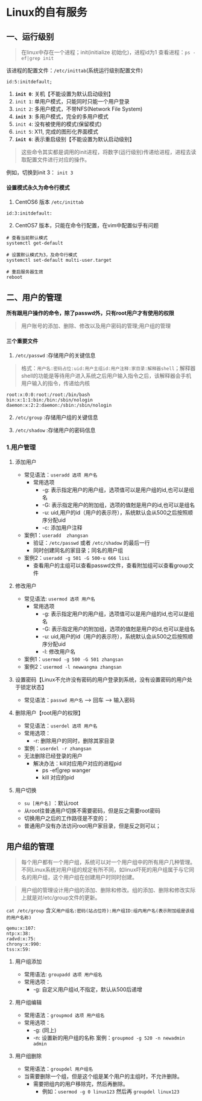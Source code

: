 # Linux的自有服务

## 一、运行级别

> 在linux中存在一个进程；init(initialize 初始化)，进程id为1
查看进程：`ps -ef|grep init`

该进程的配置文件：`/etc/inittab`(系统运行级别配置文件)
```
id:5:initdefault;
```

1. **`init 0`**: 关机【不能设置为默认启动级别】
2. `init 1`: 单用户模式，只能同时只能一个用户登录
3. `init 2`: 多用户模式，不带NFS(Network File System)
4. **`init 3`**: 多用户模式，完全的多用户模式
5. `init 4`: 没有被使用的模式(保留模式)
6. `init 5`: X11, 完成的图形化界面模式
7. **`init 6`**: 表示重启级别【不能设置为默认启动级别】

> 这些命令其实都是调用的init进程，将数字(运行级别)传递给进程，进程去读取配置文件进行对应的操作。

例如，切换到init 3： `init 3`

#### 设置模式永久为命令行模式

1. CentOS6 版本
`/etc/inittab`
```
id:3:initdefault:
```

2. CentOS7 版本，只能在命令行配置，在vim中配置似乎有问题
```
# 查看当前默认模式
systemctl get-default

# 设置默认模式为3，及命令行模式
systemctl set-default multi-user.target

# 重启服务器生效
reboot
```


## 二、用户的管理

**所有跟用户操作的命令，除了passwd外，只有root用户才有使用的权限**
> 用户账号的添加、删除、修改以及用户密码的管理;用户组的管理

#### 三个重要文件
1. `/etc/passwd` :存储用户的关键信息
> 格式：`用户名:密码占位:uid:用户主组id:用户注释:家目录:解释器shell`；解释器shell的功能是等待用户进入系统之后用户输入指令之后，该解释器会手机用户输入的指令，传递给内核
```
root:x:0:0:root:/root:/bin/bash
bin:x:1:1:bin:/bin:/sbin/nologin
daemon:x:2:2:daemon:/sbin:/sbin/nologin
```

2. `/etc/group` :存储用户组的关键信息

3. `/etc/shadow` :存储用户的密码信息


### 1.用户管理
1. 添加用户
    - 常见语法：`useradd 选项 用户名`
        - 常用选项
            - -g: 表示指定用户的用户组，选项值可以是用户组的id,也可以是组名
            - -G: 表示指定用户的附加组，选项的值尅是用户的id,也可以是组名
            - -u: uid,用户的id（用户的表示符），系统默认会从500之后按照顺序分配uid
            - -c: 添加用户注释
    - 案例1：`useradd  zhangsan`
        - 验证：`/etc/passwd` 或者 `/etc/shadow` 的最后一行
        - 同时创建同名的家目录；同名的用户组
    - 案例2：`useradd -g 501 -G 500-u 666 lisi`
        - 查看用户的主组可以查看passwd文件，查看附加组可以查看group文件


2. 修改用户
    - 常见语法: `usermod 选项 用户名`
        - 常用选项
            - -g: 表示指定用户的用户组，选项值可以是用户组的id,也可以是组名
            - -G: 表示指定用户的附加组，选项的值尅是用户的id,也可以是组名
            - -u: uid,用户的id（用户的表示符），系统默认会从500之后按照顺序分配uid
            - -l: 修改用户名
    - 案例1：`usermod -g 500 -G 501 zhangsan`
    - 案例2：`usermod -l newwangma zhangsan`

3. 设置密码【Linux不允许没有密码的用户登录到系统，没有设置密码的用户处于锁定状态】
    - 常见语法：`passwd 用户名` --> 回车 --> 输入密码

4. 删除用户【root用户的权限】
    - 常见语法：`userdel 选项 用户名`
    - 常用选项：
        - -r: 删除用户的同时，删除其家目录
    - 案例：`userdel -r zhangsan`
    - 无法删除已经登录的用户
        - 解决办法：kill对应用户对应的进程pid
            - ps -ef|grep wanger
            - kill 对应的pid

5. 用户切换
    - `su [用户名]` ：默认root
    - 从root往普通用户切换不需要密码，但是反之需要root密码
    - 切换用户之后的工作路径是不变的；
    - 普通用户没有办法访问root用户家目录，但是反之则可以；

## 用户组的管理

> 每个用户都有一个用户组，系统可以对一个用户组中的所有用户几种管理。不同Linux系统对用户组的规定有所不同，如linux吓死的用户组属于与它同名的用户组，这个用户组在创建用户时同时创建。

> 用户组的管理设计用户组的添加、删除和修改。组的添加、删除和修改实际上就是对/etc/group文件的更新。

`cat /etc/group` 含义`用户组名:密码(站占位符):用户组ID:组内用户名(表示附加组是该组的用户名称)`
```
qemu:x:107:
ntp:x:38:
radvd:x:75:
chrony:x:990:
tss:x:59:
```

1. 用户组添加
    - 常用语法: `groupadd 选项 用户组名`
    - 常用选项：
        - -g: 自定义用户组id,不指定，默认从500后递增

2. 用户组编辑
    - 常用语法：`groupmod 选项 用户组名`
    - 常用选项：
        - -g: (同上)
        - -n: 设置新的用户组的名称
    案例：`groupmod -g 520 -n newadmin admin`

3. 用户组删除
    - 常用语法：`groupdel 用户组名`
    - 当需要删除一个组，但是这个组是某个用户的主组时，不允许删除。
        - 需要把组内的用户移除完，然后再删除。
            - 例如：`usermod -g 0 linux123` 然后再 `groupdel linux123`
